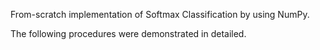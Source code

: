 From-scratch implementation of Softmax Classification by using NumPy.

The following procedures were demonstrated in detailed.
